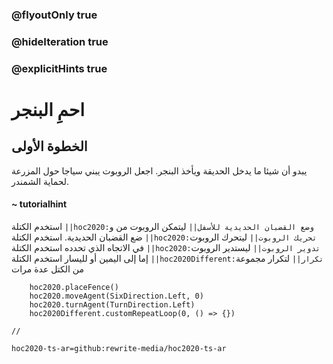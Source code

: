 ### @flyoutOnly true
### @hideIteration true
### @explicitHints true

# احمِ البنجر

## الخطوة الأولى
يبدو أن شيئا ما يدخل الحديقة ويأخذ البنجر. اجعل الروبوت يبني سياجا حول المزرعة لحماية الشمندر.

#### ~ tutorialhint 
استخدم الكتلة ``||hoc2020:وضع القضبان الحديدية للأسفل||`` ليتمكن الروبوت من و ضع القضبان الحديدية. استخدم الكتلة ``||hoc2020:تحريك الروبوت||`` ليتحرك الروبوت في الاتجاه الذي تحدده استخدم الكتلة ``||hoc2020:تدوير الروبوت||`` ليستدير الروبوت إما إلى اليمين أو لليسار استخدم الكتلة ``||hoc2020Different:تكرار||`` لتكرار مجموعة من الكتل عدة مرات


```ghost
    hoc2020.placeFence()
    hoc2020.moveAgent(SixDirection.Left, 0)
    hoc2020.turnAgent(TurnDirection.Left)  
    hoc2020Different.customRepeatLoop(0, () => {})
```
```template
//
```
```package
hoc2020-ts-ar=github:rewrite-media/hoc2020-ts-ar
```